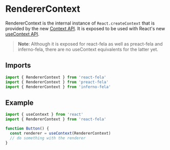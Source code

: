 # RendererContext

RendererContext is the internal instance of `React.createContext` that is provided by the new [Context API](https://facebook.github.io/react/docs/context.html). It is exposed to be used with React's new [useContext API](https://reactjs.org/docs/hooks-reference.html#usecontext).

> **Note**: Although it is exposed for react-fela as well as preact-fela and inferno-fela, there are no useContext equivalents for the latter yet.

## Imports
```javascript
import { RendererContext } from 'react-fela'
import { RendererContext } from 'preact-fela'
import { RendererContext } from 'inferno-fela'
```

## Example
```javascript
import { useContext } from 'react'
import { RendererContext } from 'react-fela'

function Button() {
  const renderer = useContext(RendererContext)
  // do something with the renderer
}
```